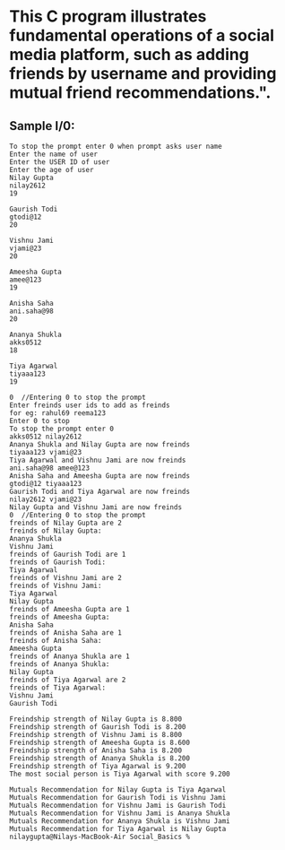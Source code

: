 # This C program illustrates fundamental operations of a social media platform, such as adding friends by username and providing mutual friend recommendations.".
## Sample I/0: 
    To stop the prompt enter 0 when prompt asks user name
    Enter the name of user
    Enter the USER ID of user
    Enter the age of user 
    Nilay Gupta 
    nilay2612  
    19

    Gaurish Todi  
    gtodi@12
    20

    Vishnu Jami
    vjami@23
    20

    Ameesha Gupta 
    amee@123
    19

    Anisha Saha
    ani.saha@98
    20

    Ananya Shukla
    akks0512
    18

    Tiya Agarwal
    tiyaaa123
    19

    0  //Entering 0 to stop the prompt
    Enter freinds user ids to add as freinds
    for eg: rahul69 reema123
    Enter 0 to stop
    To stop the prompt enter 0
    akks0512 nilay2612
    Ananya Shukla and Nilay Gupta are now freinds
    tiyaaa123 vjami@23
    Tiya Agarwal and Vishnu Jami are now freinds
    ani.saha@98 amee@123
    Anisha Saha and Ameesha Gupta are now freinds
    gtodi@12 tiyaaa123
    Gaurish Todi and Tiya Agarwal are now freinds
    nilay2612 vjami@23
    Nilay Gupta and Vishnu Jami are now freinds
    0  //Entering 0 to stop the prompt
    freinds of Nilay Gupta are 2
    freinds of Nilay Gupta:
    Ananya Shukla
    Vishnu Jami
    freinds of Gaurish Todi are 1
    freinds of Gaurish Todi:
    Tiya Agarwal
    freinds of Vishnu Jami are 2
    freinds of Vishnu Jami:
    Tiya Agarwal
    Nilay Gupta
    freinds of Ameesha Gupta are 1
    freinds of Ameesha Gupta:
    Anisha Saha
    freinds of Anisha Saha are 1
    freinds of Anisha Saha:
    Ameesha Gupta
    freinds of Ananya Shukla are 1
    freinds of Ananya Shukla:
    Nilay Gupta
    freinds of Tiya Agarwal are 2
    freinds of Tiya Agarwal:
    Vishnu Jami
    Gaurish Todi

    Freindship strength of Nilay Gupta is 8.800
    Freindship strength of Gaurish Todi is 8.200
    Freindship strength of Vishnu Jami is 8.800
    Freindship strength of Ameesha Gupta is 8.600
    Freindship strength of Anisha Saha is 8.200
    Freindship strength of Ananya Shukla is 8.200
    Freindship strength of Tiya Agarwal is 9.200
    The most social person is Tiya Agarwal with score 9.200

    Mutuals Recommendation for Nilay Gupta is Tiya Agarwal
    Mutuals Recommendation for Gaurish Todi is Vishnu Jami
    Mutuals Recommendation for Vishnu Jami is Gaurish Todi
    Mutuals Recommendation for Vishnu Jami is Ananya Shukla
    Mutuals Recommendation for Ananya Shukla is Vishnu Jami
    Mutuals Recommendation for Tiya Agarwal is Nilay Gupta
    nilaygupta@Nilays-MacBook-Air Social_Basics % 